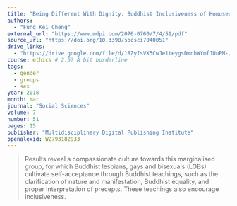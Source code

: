 ```yaml
---
title: "Being Different With Dignity: Buddhist Inclusiveness of Homosexuality"
authors:
  - "Fung Kei Cheng"
external_url: "https://www.mdpi.com/2076-0760/7/4/51/pdf"
source_url: "https://doi.org/10.3390/socsci7040051"
drive_links:
  - "https://drive.google.com/file/d/18ZyIsVX5CwJe1teygsDmnhWYmfJUuPM-/view?usp=drivesdk"
course: ethics # 2.5? A bit borderline
tags:
  - gender
  - groups
  - sex
year: 2018
month: mar
journal: "Social Sciences"
volume: 7
number: 51
pages: 15
publisher: "Multidisciplinary Digital Publishing Institute"
openalexid: W2793182933
---
```


> Results reveal a compassionate culture towards this marginalised group, for which Buddhist lesbians, gays and bisexuals (LGBs) cultivate self-acceptance through Buddhist teachings, such as the clarification of nature and manifestation, Buddhist equality, and proper interpretation of precepts.
> These teachings also encourage inclusiveness.

